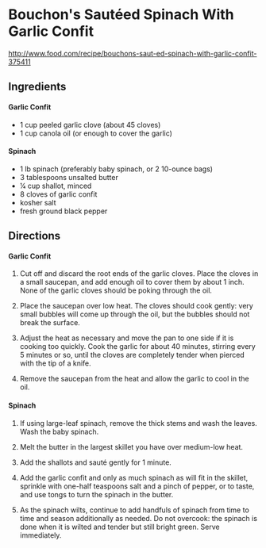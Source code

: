 # Bouchon's Sautéed Spinach With Garlic Confit
http://www.food.com/recipe/bouchons-saut-ed-spinach-with-garlic-confit-375411

## Ingredients

#### Garlic Confit
- 1 cup peeled garlic clove (about 45 cloves)
- 1 cup canola oil (or enough to cover the garlic)

#### Spinach
- 1 lb spinach (preferably baby spinach, or 2 10-ounce bags)
- 3 tablespoons unsalted butter
- 1⁄4 cup shallot, minced
- 8 cloves of garlic confit
- kosher salt
- fresh ground black pepper

## Directions

#### Garlic Confit

1. Cut off and discard the root ends of the garlic cloves. Place the cloves in a small saucepan, and add enough oil to cover them by about 1 inch. None of the garlic cloves should be poking through the oil.

2. Place the saucepan over low heat. The cloves should cook gently: very small bubbles will come up through the oil, but the bubbles should not break the surface.

3. Adjust the heat as necessary and move the pan to one side if it is cooking too quickly. Cook the garlic for about 40 minutes, stirring every 5 minutes or so, until the cloves are completely tender when pierced with the tip of a knife.

4. Remove the saucepan from the heat and allow the garlic to cool in the oil.

#### Spinach

1. If using large-leaf spinach, remove the thick stems and wash the leaves. Wash the baby spinach.

2. Melt the butter in the largest skillet you have over medium-low heat.

3. Add the shallots and sauté gently for 1 minute.

4. Add the garlic confit and only as much spinach as will fit in the skillet, sprinkle with one-half teaspoons salt and a pinch of pepper, or to taste, and use tongs to turn the spinach in the butter.

5. As the spinach wilts, continue to add handfuls of spinach from time to time and season additionally as needed. Do not overcook: the spinach is done when it is wilted and tender but still bright green. Serve immediately.
